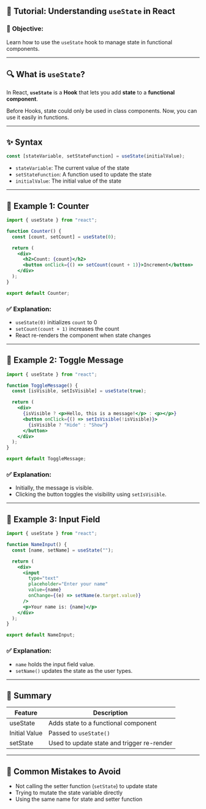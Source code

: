 ## 📘 Tutorial: Understanding `useState` in React

### 🎯 **Objective:**

Learn how to use the `useState` hook to manage state in functional components.

---

## 🔍 What is `useState`?

In React, **`useState`** is a **Hook** that lets you add **state** to a **functional component**.

Before Hooks, state could only be used in class components. Now, you can use it easily in functions.

---

## ✨ Syntax

```js
const [stateVariable, setStateFunction] = useState(initialValue);
```

- `stateVariable`: The current value of the state
- `setStateFunction`: A function used to update the state
- `initialValue`: The initial value of the state

---

## 📌 Example 1: Counter

```jsx
import { useState } from "react";

function Counter() {
  const [count, setCount] = useState(0);

  return (
    <div>
      <h2>Count: {count}</h2>
      <button onClick={() => setCount(count + 1)}>Increment</button>
    </div>
  );
}

export default Counter;
```

### ✅ Explanation:

- `useState(0)` initializes `count` to 0
- `setCount(count + 1)` increases the count
- React re-renders the component when state changes

---

## 📌 Example 2: Toggle Message

```jsx
import { useState } from "react";

function ToggleMessage() {
  const [isVisible, setIsVisible] = useState(true);

  return (
    <div>
      {isVisible ? <p>Hello, this is a message!</p> : <p></p>}
      <button onClick={() => setIsVisible(!isVisible)}>
        {isVisible ? "Hide" : "Show"}
      </button>
    </div>
  );
}

export default ToggleMessage;
```

### ✅ Explanation:

- Initially, the message is visible.
- Clicking the button toggles the visibility using `setIsVisible`.

---

## 📌 Example 3: Input Field

```jsx
import { useState } from "react";

function NameInput() {
  const [name, setName] = useState("");

  return (
    <div>
      <input
        type="text"
        placeholder="Enter your name"
        value={name}
        onChange={(e) => setName(e.target.value)}
      />
      <p>Your name is: {name}</p>
    </div>
  );
}

export default NameInput;
```

### ✅ Explanation:

- `name` holds the input field value.
- `setName()` updates the state as the user types.

---

## 🔄 Summary

| Feature       | Description                                |
| ------------- | ------------------------------------------ |
| useState      | Adds state to a functional component       |
| Initial Value | Passed to `useState()`                     |
| setState      | Used to update state and trigger re-render |

---

## 🧠 Common Mistakes to Avoid

- Not calling the setter function (`setState`) to update state
- Trying to mutate the state variable directly
- Using the same name for state and setter function
